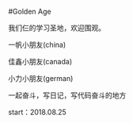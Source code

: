 #Golden Age 

我们仨的学习圣地，欢迎围观。

一帆小朋友(china)

佳鑫小朋友(canada)

小力小朋友(german)


一起奋斗，写日记，写代码奋斗的地方 

start：2018.08.25
